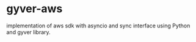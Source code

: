 # gyver-aws
implementation of aws sdk with asyncio and sync interface using Python and gyver library.
